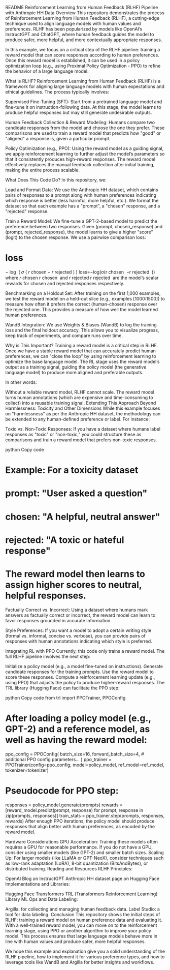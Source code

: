 README
Reinforcement Learning from Human Feedback (RLHF) Pipeline with Anthropic HH Data
Overview
This repository demonstrates the process of Reinforcement Learning from Human Feedback (RLHF), a cutting-edge technique used to align language models with human values and preferences. RLHF has been popularized by models like OpenAI’s InstructGPT and ChatGPT, where human feedback guides the model to produce safer, more helpful, and more contextually appropriate responses.

In this example, we focus on a critical step of the RLHF pipeline: training a reward model that can score responses according to human preferences. Once this reward model is established, it can be used in a policy optimization loop (e.g., using Proximal Policy Optimization - PPO) to refine the behavior of a large language model.

What is RLHF?
Reinforcement Learning from Human Feedback (RLHF) is a framework for aligning large language models with human expectations and ethical guidelines. The process typically involves:

Supervised Fine-Tuning (SFT): Start from a pretrained language model and fine-tune it on instruction-following data. At this stage, the model learns to produce helpful responses but may still generate undesirable outputs.

Human Feedback Collection & Reward Modeling: Humans compare two candidate responses from the model and choose the one they prefer. These comparisons are used to train a reward model that predicts how "good" or "aligned" a response is, given a particular prompt.

Policy Optimization (e.g., PPO): Using the reward model as a guiding signal, we apply reinforcement learning to further adjust the model’s parameters so that it consistently produces high-reward responses. The reward model effectively replaces the manual feedback collection after initial training, making the entire process scalable.

What Does This Code Do?
In this repository, we:

Load and Format Data: We use the Anthropic HH dataset, which contains pairs of responses to a prompt along with human preferences indicating which response is better (less harmful, more helpful, etc.). We format the dataset so that each example has a "prompt", a "chosen" response, and a "rejected" response.

Train a Reward Model: We fine-tune a GPT-2-based model to predict the preference between two responses. Given (prompt, chosen_response) and (prompt, rejected_response), the model learns to give a higher "score" (logit) to the chosen response. We use a pairwise comparison loss:

loss
=
−
log
⁡
(
𝜎
(
𝑟
chosen
−
𝑟
rejected
)
)
loss=−log(σ(r 
chosen
​
 −r 
rejected
​
 ))
where 
𝑟
chosen
r 
chosen
​
  and 
𝑟
rejected
r 
rejected
​
  are the model’s scalar rewards for chosen and rejected responses respectively.

Benchmarking on a Holdout Set: After training on the first 1,000 examples, we test the reward model on a held-out slice (e.g., examples [1000:1500]) to measure how often it prefers the correct (human-chosen) response over the rejected one. This provides a measure of how well the model learned human preferences.

WandB Integration: We use Weights & Biases (WandB) to log the training loss and the final holdout accuracy. This allows you to visualize progress, keep track of experiments, and compare runs over time.

Why is This Important?
Training a reward model is a critical step in RLHF. Once we have a stable reward model that can accurately predict human preferences, we can "close the loop" by using reinforcement learning to optimize the base language model. The RL stage uses the reward model’s output as a training signal, guiding the policy model (the generative language model) to produce more aligned and preferable outputs.

In other words:

Without a reliable reward model, RLHF cannot scale.
The reward model turns human annotations (which are expensive and time-consuming to collect) into a reusable training signal.
Extending This Approach
Beyond Harmlessness: Toxicity and Other Dimensions
While this example focuses on "harmlessness" as per the Anthropic HH dataset, the methodology can be extended to any human-defined preference or label. For instance:

Toxic vs. Non-Toxic Responses: If you have a dataset where humans label responses as "toxic" or "non-toxic," you could structure these as comparisons and train a reward model that prefers non-toxic responses.

python
Copy code
# Example: For a toxicity dataset
# prompt: "User asked a question"
# chosen: "A helpful, neutral answer"
# rejected: "A toxic or hateful response"
# The reward model then learns to assign higher scores to neutral, helpful responses.
Factually Correct vs. Incorrect: Using a dataset where humans mark answers as factually correct or incorrect, the reward model can learn to favor responses grounded in accurate information.

Style Preferences: If you want a model to adopt a certain writing style (formal vs. informal, concise vs. verbose), you can provide pairs of responses with human annotations indicating which style is preferred.

Integrating RL with PPO
Currently, this code only trains a reward model. The full RLHF pipeline involves the next step:

Initialize a policy model (e.g., a model fine-tuned on instructions).
Generate candidate responses for the training prompts.
Use the reward model to score these responses.
Compute a reinforcement learning update (e.g., using PPO) that adjusts the policy to produce higher-reward responses.
The TRL library (Hugging Face) can facilitate the PPO step:

python
Copy code
from trl import PPOTrainer, PPOConfig
# After loading a policy model (e.g., GPT-2) and a reference model, as well as having the reward model:
ppo_config = PPOConfig(
    batch_size=16,
    forward_batch_size=4,
    # additional PPO config parameters...
)
ppo_trainer = PPOTrainer(config=ppo_config, model=policy_model, ref_model=ref_model, tokenizer=tokenizer)

# Pseudocode for PPO step:
responses = policy_model.generate(prompts)
rewards = [reward_model.predict(prompt, response) for prompt, response in zip(prompts, responses)]
train_stats = ppo_trainer.step(prompts, responses, rewards)
After enough PPO iterations, the policy model should produce responses that align better with human preferences, as encoded by the reward model.

Hardware Considerations
GPU Acceleration: Training these models often requires a GPU for reasonable performance. If you do not have a GPU, consider using smaller models (like GPT-2) and smaller batch sizes.
Scaling Up: For larger models (like LLaMA or GPT-NeoX), consider techniques such as low-rank adaptation (LoRA), 8-bit quantization (BitsAndBytes), or distributed training.
Reading and Resources
RLHF Principles:

OpenAI Blog on InstructGPT
Anthropic HH dataset page on Hugging Face
Implementations and Libraries:

Hugging Face Transformers
TRL (Transformers Reinforcement Learning) Library
ML Ops and Data Labeling:

Argilla: for collecting and managing human feedback data.
Label Studio: a tool for data labeling.
Conclusion
This repository shows the initial steps of RLHF: training a reward model on human preference data and evaluating it. With a well-trained reward model, you can move on to the reinforcement learning stage, using PPO or another algorithm to improve your policy model. This process ensures that large language models behave more in line with human values and produce safer, more helpful responses.

We hope this example and explanation give you a solid understanding of the RLHF pipeline, how to implement it for various preference types, and how to leverage tools like WandB and Argilla for better insights and workflows.